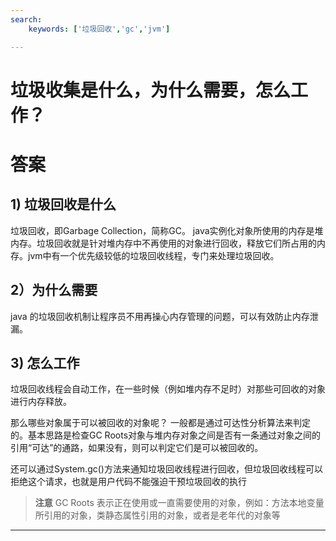 ```yaml
---
search:
    keywords: ['垃圾回收','gc','jvm']

---
```


# 垃圾收集是什么，为什么需要，怎么工作？

# 答案
## 1) 垃圾回收是什么
垃圾回收，即Garbage Collection，简称GC。 java实例化对象所使用的内存是堆内存。垃圾回收就是针对堆内存中不再使用的对象进行回收，释放它们所占用的内存。jvm中有一个优先级较低的垃圾回收线程，专门来处理垃圾回收。

## 2）为什么需要
java 的垃圾回收机制让程序员不用再操心内存管理的问题，可以有效防止内存泄漏。

## 3) 怎么工作
垃圾回收线程会自动工作，在一些时候（例如堆内存不足时）对那些可回收的对象进行内存释放。

那么哪些对象属于可以被回收的对象呢？
一般都是通过可达性分析算法来判定的。基本思路是检查GC Roots对象与堆内存对象之间是否有一条通过对象之间的引用“可达”的通路，如果没有，则可以判定它们是可以被回收的。

还可以通过System.gc()方法来通知垃圾回收线程进行回收，但垃圾回收线程可以拒绝这个请求，也就是用户代码不能强迫干预垃圾回收的执行

> **注意**
GC Roots 表示正在使用或一直需要使用的对象，例如：方法本地变量所引用的对象，类静态属性引用的对象，或者是老年代的对象等

---
